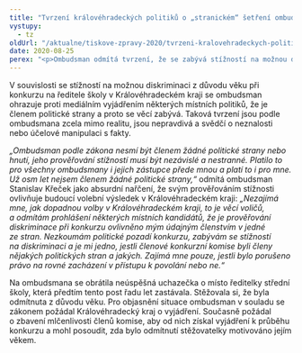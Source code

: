 ```yaml
---
title: "Tvrzení královéhradeckých politiků o „stranickém“ šetření ombudsmana je nepravdivé"
vystupy:
  - tz
oldUrl: "/aktualne/tiskove-zpravy-2020/tvrzeni-kralovehradeckych-politiku-o-stranickem-setreni-ombudsmana-je-nepravdive"
date: 2020-08-25
perex: "<p>Ombudsman odmítá tvrzení, že se zabývá stížností na možnou diskriminaci v souvislosti s regionálním předvolebním bojem a že je členem politické strany. Ombudsman je ze zákona nestranný a nezávislý a nesmí být členem žádné politické strany. U stížností nikdy nezkoumá jejich politické pozadí, ale posuzuje pouze možné porušení právních předpisů.</p>"
---
```


<!-- imported from the old website -->

<p>V souvislosti se stížností na možnou diskriminaci z důvodu věku při konkurzu na ředitele školy v Královéhradeckém kraji se ombudsman ohrazuje proti mediálním vyjádřením některých místních politiků, že je členem politické strany a proto se věcí zabývá. Taková tvrzení jsou podle ombudsmana zcela mimo realitu, jsou nepravdivá a svědčí o neznalosti nebo účelové manipulaci s fakty. </p> <p><i>„Ombudsman podle zákona nesmí být členem žádné politické strany nebo hnutí, jeho prověřování stížností musí být nezávislé a nestranné. Platilo to pro všechny ombudsmany i jejich zástupce přede mnou a platí to i pro mne. Už osm let nejsem členem žádné politické strany,“</i> odmítá ombudsman Stanislav Křeček jako absurdní nařčení, že svým prověřováním stížnosti ovlivňuje budoucí volební výsledek v Královéhradeckém kraji: <i>„Nezajímá mne, jak dopadnou volby v Královéhradeckém kraji, to je věcí voličů, a odmítám prohlášení některých místních kandidátů, že je prověřování diskriminace při konkurzu ovlivněno mým údajným členstvím v jedné ze stran. Nezkoumám politické pozadí konkurzu, zabývám se stížností na diskriminaci a je mi jedno, jestli členové konkurzní komise byli členy nějakých politických stran a jakých. Zajímá mne pouze, jestli bylo porušeno právo na rovné zacházení v přístupu k povolání nebo ne.“ </i></p> <p>Na ombudsmana se obrátila neúspěšná uchazečka o místo ředitelky střední školy, která předtím tento post řadu let zastávala. Stěžovala si, že byla odmítnuta z důvodu věku. Pro objasnění situace ombudsman v souladu se zákonem požádal Královéhradecký kraj o vyjádření. Současně požádal o zbavení mlčenlivosti členů komise, aby od nich získal vyjádření k průběhu konkurzu a mohl posoudit, zda bylo odmítnutí stěžovatelky motivováno jejím věkem.</p>

